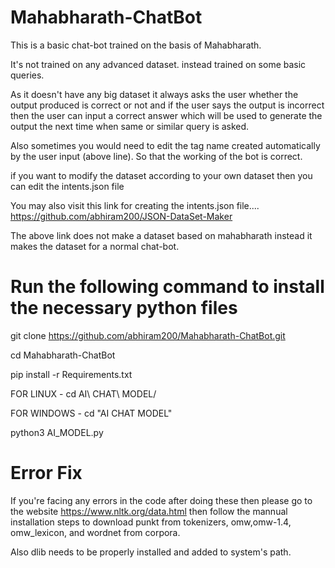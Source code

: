 # Mahabharath-ChatBot

This is a basic chat-bot trained on the basis of Mahabharath.

It's not trained on any advanced dataset. instead trained on some basic queries.

As it doesn't have any big dataset it always asks the user whether the output produced is correct or not and if the user says the output is incorrect then the user can input a correct answer which will be used to generate the output the next time when same or similar query is asked.

Also sometimes you would need to edit the tag name created automatically by the user input (above line). So that the working of the bot is correct.

if you want to modify the dataset according to your own dataset then you can edit the intents.json file

You may also visit this link for creating the intents.json file....     https://github.com/abhiram200/JSON-DataSet-Maker

The above link does not make a dataset based on mahabharath instead it makes the dataset for a normal chat-bot.


# Run the following command to install the necessary python files

git clone https://github.com/abhiram200/Mahabharath-ChatBot.git

cd Mahabharath-ChatBot

pip install -r Requirements.txt

FOR LINUX   -  cd AI\ CHAT\ MODEL/   

FOR WINDOWS -  cd "AI CHAT MODEL"

python3 AI_MODEL.py

# Error Fix

If you're facing any errors in the code after doing these then please go to the website https://www.nltk.org/data.html then follow the mannual installation steps to download punkt from tokenizers, omw,omw-1.4, omw_lexicon, and wordnet from corpora.

Also dlib needs to be properly installed and added to system's path.
